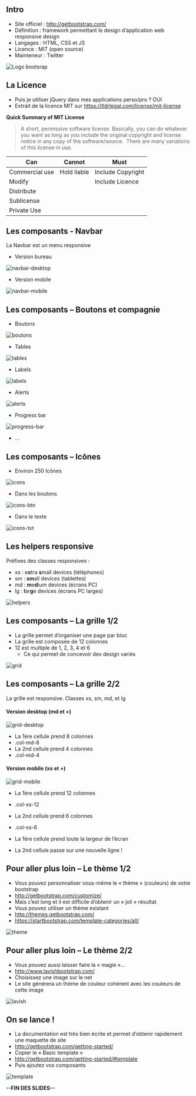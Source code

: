 ## Intro

* Site officiel : http://getbootstrap.com/
* Définition : framework permettant le design d’application web responsive design
* Langages : HTML, CSS et JS
* Licence : MIT (open source)
* Mainteneur : Twitter

![Logo bootsrap](https://github.com/Binnette/CT2016/blob/master/2-Bootstrap/assets/logo-bootstrap.png)

## La Licence

- Puis je utiliser jQuery dans mes applications perso/pro ? OUI
- Extrait de la licence MIT sur https://tldrlegal.com/license/mit-license

**Quick Summary of MIT License**

> A short, permissive software license. Basically, you can do whatever you want as long as you include the original copyright and license notice in any copy of the software/source.  There are many variations of this license in use.

| Can            | Cannot      | Must              |
| -------------- |-------------| ----------------- |
| Commercial use | Hold liable | Include Copyright |
| Modify         |             | Include Licence   |
| Distribute     |             |                   |
| Sublicense     |             |                   |
| Private Use    |             |                   |

## Les composants - Navbar

La Navbar est un menu responsive

* Version bureau

![navbar-desktop](https://github.com/Binnette/CT2016/blob/master/2-Bootstrap/assets/navbar-desktop.png)

  * Version mobile

![navbar-mobile](https://github.com/Binnette/CT2016/blob/master/2-Bootstrap/assets/navbar-mobile.png)

## Les composants – Boutons et compagnie

* Boutons

![boutons](https://github.com/Binnette/CT2016/blob/master/2-Bootstrap/assets/boutons.png)

* Tables

![tables](https://github.com/Binnette/CT2016/blob/master/2-Bootstrap/assets/tables.png)

* Labels

![labels](https://github.com/Binnette/CT2016/blob/master/2-Bootstrap/assets/labels.png)

* Alerts

![alerts](https://github.com/Binnette/CT2016/blob/master/2-Bootstrap/assets/alerts.png)

* Progress bar

![progress-bar](https://github.com/Binnette/CT2016/blob/master/2-Bootstrap/assets/progress-bar.png)

* ...

## Les composants – Icônes

* Environ 250 Icônes

![icons](https://github.com/Binnette/CT2016/blob/master/2-Bootstrap/assets/icons.png)

* Dans les boutons

![icons-btn](https://github.com/Binnette/CT2016/blob/master/2-Bootstrap/assets/icons-btn.png)

* Dans le texte

![icons-txt](https://github.com/Binnette/CT2016/blob/master/2-Bootstrap/assets/icons-txt.png)

## Les helpers responsive

Préfixes des classes responsives :

* xs : e**x**tra **s**mall devices (téléphones)
* sm : **sm**all devices (tablettes)
* md : **m**e**d**ium devices (écrans PC)
* lg : **l**ar**g**e devices (écrans PC larges)

![helpers](https://github.com/Binnette/CT2016/blob/master/2-Bootstrap/assets/helpers.png)

## Les composants – La grille 1/2

* La grille permet d’organiser une page par bloc
* La grille est composée de 12 colonnes
* 12 est multiple de 1, 2, 3, 4 et 6
  * Ce qui permet de concevoir des design variés

![grid](https://github.com/Binnette/CT2016/blob/master/2-Bootstrap/assets/grid.png)

## Les composants – La grille 2/2

La grille est responsive. Classes xs, sm, md, et lg 

#### Version desktop (md et +)

![grid-desktop](https://github.com/Binnette/CT2016/blob/master/2-Bootstrap/assets/grid-desktop.png)

* La 1ère cellule prend 8 colonnes
 * .col-md-8
* La 2nd cellule prend 4 colonnes
 * .col-md-4

#### Version mobile (xs et +)

![grid-mobile](https://github.com/Binnette/CT2016/blob/master/2-Bootstrap/assets/grid-mobile.png)

* La 1ère  cellule prend 12 colonnes
 * .col-xs-12
* La 2nd cellule prend 6 colonnes
 * .col-xs-6

* La 1ère cellule prend toute la largeur de l’écran
 * La 2nd cellule passe sur une nouvelle ligne !

## Pour aller plus loin – Le thème 1/2

* Vous pouvez personnaliser vous-même le « thème » (couleurs) de votre bootstrap
 * http://getbootstrap.com/customize/
 * Mais c’est long et il est difficile d’obtenir un « joli » résultat
* Vous pouvez utiliser un thème existant
 * http://themes.getbootstrap.com/
 * https://startbootstrap.com/template-categories/all/

 ![theme](https://github.com/Binnette/CT2016/blob/master/2-Bootstrap/assets/theme.png)

## Pour aller plus loin – Le thème 2/2

* Vous pouvez aussi laisser faire la « magie »…
 * http://www.lavishbootstrap.com/
 * Choisissez une image sur le net
 * Le site générera un thème de couleur cohérent avec les couleurs de cette image

![lavish](https://github.com/Binnette/CT2016/blob/master/2-Bootstrap/assets/lavish.png)

## On se lance !

* La documentation est très bien écrite et permet d’obtenir rapidement une maquette de site
 * http://getbootstrap.com/getting-started/
* Copier le « Basic template »
 * http://getbootstrap.com/getting-started/#template
 * Puis ajoutez vos composants

![template](https://github.com/Binnette/CT2016/blob/master/2-Bootstrap/assets/template.png)

**--FIN DES SLIDES--**